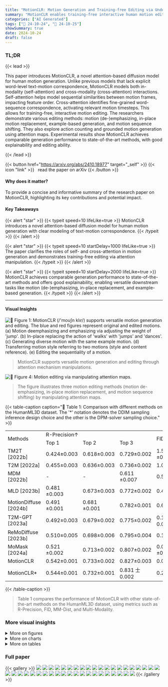 ```yaml
---
title: "MotionCLR: Motion Generation and Training-free Editing via Understanding Attention Mechanisms"
summary: "MotionCLR enables training-free interactive human motion editing by leveraging attention mechanisms for versatile generation and explainable control."
categories: ["AI Generated"]
tags: ["🔖 24-10-24", "🤗 24-10-25"]
showSummary: true
date: 2024-10-24
draft: false
---
```


### TL;DR


{{< lead >}}

This paper introduces MotionCLR, a novel attention-based diffusion model for human motion generation.  Unlike previous models that lack explicit word-level text-motion correspondence, MotionCLR models both in-modality (self-attention) and cross-modality (cross-attention) interactions.  Self-attention helps model sequential similarities between motion frames, impacting feature order. Cross-attention identifies fine-grained word-sequence correspondence, activating relevant motion timesteps.  This allows for training-free, interactive motion editing. The researchers demonstrate various editing methods: motion (de-)emphasizing, in-place motion replacement, example-based generation, and motion sequence shifting.  They also explore action counting and grounded motion generation using attention maps.  Experimental results show MotionCLR achieves comparable generation performance to state-of-the-art methods, with good explainability and editing ability.

{{< /lead >}}


{{< button href="https://arxiv.org/abs/2410.18977" target="_self" >}}
{{< icon "link" >}} &nbsp; read the paper on arXiv
{{< /button >}}

#### Why does it matter?
To provide a concise and informative summary of the research paper on MotionCLR, highlighting its key contributions and potential impact.
#### Key Takeaways

{{< alert "star" >}}
{{< typeit speed=10 lifeLike=true >}} MotionCLR introduces a novel attention-based diffusion model for human motion generation with clear modeling of text-motion correspondence. {{< /typeit >}}
{{< /alert >}}

{{< alert "star" >}}
{{< typeit speed=10 startDelay=1000 lifeLike=true >}} The paper clarifies the roles of self- and cross-attention in motion generation and demonstrates training-free editing via attention manipulation. {{< /typeit >}}
{{< /alert >}}

{{< alert "star" >}}
{{< typeit speed=10 startDelay=2000 lifeLike=true >}} MotionCLR achieves comparable generation performance to state-of-the-art methods and offers good explainability, enabling versatile downstream tasks like motion (de-)emphasizing, in-place replacement, and example-based generation. {{< /typeit >}}
{{< /alert >}}

------
#### Visual Insights



![](figures/figures_1_0.png "🔼 Figure 1: MotionCLR (/'moυ∫n klır/) supports versatile motion generation and editing. The blue and red figures represent original and edited motions. (a) Motion deemphasizing and emphasizing via adjusting the weight of 'jump'. (b) In-place replacing the action of 'walks' with 'jumps' and 'dances'. (c) Generating diverse motion with the same example motion. (d) Transferring motion style referring to two motions (style and content reference). (e) Editing the sequentiality of a motion.")

> MotionCLR supports versatile motion generation and editing through attention mechanism manipulations.





![](charts/charts_6_0.png "🔼 Figure 4: Motion editing via manipulating attention maps.")

> The figure illustrates three motion editing methods (motion de-emphasizing, in-place motion replacement, and motion sequence shifting) by manipulating attention maps.





{{< table-caption caption="🔽 Table 1: Comparison with different methods on the HumanML3D dataset. The '*' notation denotes the DDIM sampling inference design choice and the other is the DPM-solver sampling choice." >}}
<table id='0' style='font-size:16px'><tr><td rowspan="2">Methods</td><td colspan="3">R-Precision↑</td><td rowspan="2">FID↓</td><td rowspan="2">MM-Dist↓</td><td rowspan="2">Multi-Modality↑</td></tr><tr><td>Top 1</td><td>Top 2</td><td>Top 3</td></tr><tr><td>TM2T [2022b]</td><td>0.424±0.003</td><td>0.618±0.003</td><td>0.729±0.002</td><td>1.501 ±0.017</td><td>3.467±0.011</td><td>2.424±0.093</td></tr><tr><td>T2M [2022a]</td><td>0.455±0.003</td><td>0.636±0.003</td><td>0.736±0.002</td><td>1.087±0.021</td><td>3.347±0.008</td><td>2.219±0.074</td></tr><tr><td>MDM [2022b]</td><td>-</td><td>-</td><td>0.611 ±0.007</td><td>0.544±0.044</td><td>5.566±0.027</td><td>2.799±0.072</td></tr><tr><td>MLD [2023b]</td><td>0.481 ±0.003</td><td>0.673±0.003</td><td>0.772±0.002</td><td>0.473±0.013</td><td>3.196±0.010</td><td>2.413±0.079</td></tr><tr><td>MotionDiffuse [2024b]</td><td>0.491 ±0.001</td><td>0.681 ±0.001</td><td>0.782±0.001</td><td>0.630±0.001</td><td>3.113±0.001</td><td>1.553±0.042</td></tr><tr><td>T2M-GPT [2023a]</td><td>0.492±0.003</td><td>0.679±0.002</td><td>0.775±0.002</td><td>0.141 士0.005</td><td>3.121 ±0.009</td><td>1.831 ±0.048</td></tr><tr><td>ReMoDiffuse [2023b]</td><td>0.510±0.005</td><td>0.698±0.006</td><td>0.795±0.004</td><td>0.103±0.004</td><td>2.974±0.016</td><td>1.795±0.043</td></tr><tr><td>MoMask [2024a]</td><td>0.521 ±0.002</td><td>0.713±0.002</td><td>0.807±0.002</td><td>0.045 ±0.002</td><td>2.958±0.008</td><td>1.241 ±0.040</td></tr><tr><td>MotionCLR</td><td>0.542±0.001</td><td>0.733±0.002</td><td>0.827±0.003</td><td>0.099±0.003</td><td>2.981±0.011</td><td>2.145±0.043</td></tr><tr><td>MotionCLR*</td><td>0.544±0.001</td><td>0.732±0.001</td><td>0.831 士0.002</td><td>0.269±0.001</td><td>2.806±0.014</td><td>1.985±0.044</td></tr></table>{{< /table-caption >}}

> Table 1 compares the performance of MotionCLR with other state-of-the-art methods on the HumanML3D dataset, using metrics such as R-Precision, FID, MM-Dist, and Multi-Modality.



### More visual insights

<details>
<summary>More on figures
</summary>


![](figures/figures_1_1.png "🔼 Figure 1: MotionCLR (/'moυ∫n klır/) supports versatile motion generation and editing. The blue and red figures represent original and edited motions. (a) Motion deemphasizing and emphasizing via adjusting the weight of 'jump'. (b) In-place replacing the action of 'walks' with 'jumps' and 'dances'. (c) Generating diverse motion with the same example motion. (d) Transferring motion style referring to two motions (style and content reference). (e) Editing the sequentiality of a motion.")

> MotionCLR supports versatile motion generation and editing via attention mechanism manipulation, showing examples of de-emphasizing, in-place replacement, diverse generation, style transfer, and sequential editing.


![](figures/figures_1_2.png "🔼 Figure 1: MotionCLR (/'moυ∫n klır/) supports versatile motion generation and editing. The blue and red figures represent original and edited motions. (a) Motion deemphasizing and emphasizing via adjusting the weight of 'jump'. (b) In-place replacing the action of 'walks' with 'jumps' and 'dances'. (c) Generating diverse motion with the same example motion. (d) Transferring motion style referring to two motions (style and content reference). (e) Editing the sequentiality of a motion.")

> MotionCLR supports versatile motion generation and editing via manipulating attention maps, showcasing motion de-emphasizing, in-place replacement, example-based generation, style transfer, and sequentiality editing.


![](figures/figures_1_3.png "🔼 Figure 1: MotionCLR (/'moυ∫n klır/) supports versatile motion generation and editing. The blue and red figures represent original and edited motions. (a) Motion deemphasizing and emphasizing via adjusting the weight of 'jump'. (b) In-place replacing the action of 'walks' with 'jumps' and 'dances'. (c) Generating diverse motion with the same example motion. (d) Transferring motion style referring to two motions (style and content reference). (e) Editing the sequentiality of a motion.")

> MotionCLR supports versatile motion generation and editing by manipulating attention maps to achieve motion (de-)emphasizing, in-place motion replacement, example-based motion generation, motion style transfer, and motion sequence shifting.


![](figures/figures_1_4.png "🔼 Figure 4: Motion editing via manipulating attention maps.")

> The figure shows three different motion editing methods by manipulating attention maps: motion (de-)emphasizing, in-place motion replacement, and motion sequence shifting.


![](figures/figures_1_5.png "🔼 Figure 1: MotionCLR (/'moυ∫n klır/) supports versatile motion generation and editing. The blue and red figures represent original and edited motions. (a) Motion deemphasizing and emphasizing via adjusting the weight of 'jump'. (b) In-place replacing the action of 'walks' with 'jumps' and 'dances'. (c) Generating diverse motion with the same example motion. (d) Transferring motion style referring to two motions (style and content reference). (e) Editing the sequentiality of a motion.")

> MotionCLR supports versatile motion generation and editing via manipulating attention maps, showcasing motion de-emphasizing, emphasizing, in-place replacement, style transfer, and sequence editing.


![](figures/figures_1_6.png "🔼 Figure 1: MotionCLR (/'moυ∫n klır/) supports versatile motion generation and editing. The blue and red figures represent original and edited motions. (a) Motion deemphasizing and emphasizing via adjusting the weight of 'jump'. (b) In-place replacing the action of 'walks' with 'jumps' and 'dances'. (c) Generating diverse motion with the same example motion. (d) Transferring motion style referring to two motions (style and content reference). (e) Editing the sequentiality of a motion.")

> MotionCLR supports versatile motion generation and editing via manipulating attention mechanisms.


![](figures/figures_1_7.png "🔼 Figure 1: MotionCLR (/'moυ∫n klır/) supports versatile motion generation and editing. The blue and red figures represent original and edited motions. (a) Motion deemphasizing and emphasizing via adjusting the weight of 'jump'. (b) In-place replacing the action of 'walks' with 'jumps' and 'dances'. (c) Generating diverse motion with the same example motion. (d) Transferring motion style referring to two motions (style and content reference). (e) Editing the sequentiality of a motion.")

> MotionCLR supports versatile motion generation and editing, including de-emphasizing, emphasizing, in-place replacing, style transferring, and editing the sequentiality of a motion.


![](figures/figures_1_8.png "🔼 Figure 1: MotionCLR (/'moυ∫n klır/) supports versatile motion generation and editing. The blue and red figures represent original and edited motions. (a) Motion deemphasizing and emphasizing via adjusting the weight of 'jump'. (b) In-place replacing the action of 'walks' with 'jumps' and 'dances'. (c) Generating diverse motion with the same example motion. (d) Transferring motion style referring to two motions (style and content reference). (e) Editing the sequentiality of a motion.")

> MotionCLR supports versatile motion generation and editing via manipulating attention mechanisms.


![](figures/figures_4_0.png "🔼 Figure 1: MotionCLR (/'moυ∫n klır/) supports versatile motion generation and editing. The blue and red figures represent original and edited motions. (a) Motion deemphasizing and emphasizing via adjusting the weight of 'jump'. (b) In-place replacing the action of 'walks' with 'jumps' and 'dances'. (c) Generating diverse motion with the same example motion. (d) Transferring motion style referring to two motions (style and content reference). (e) Editing the sequentiality of a motion.")

> MotionCLR supports versatile motion generation and editing via manipulating attention maps, showcasing motion de-emphasizing, in-place replacement, example-based generation, style transfer, and sequentiality editing.


![](figures/figures_5_0.png "🔼 Figure 3: Empirical study of attention mechanisms. We use 'a person jumps.' as an example. (a) Key frames of generated motion. (b) The root trajectory along the Y-axis (vertical height). The character jumps on ~15-40f, ~60-80f, and ~125-145f, respectively. (c) The cross-attention between timesteps and words. The 'jump' word is highly activated aligning with the 'jump' action. (d) The self-attention map visualization. It is obvious that the character jumps three times. Different jumps share similar local motion patterns.")

> Figure 3 empirically studies attention mechanisms by visualizing key frames of generated motion, root trajectory, cross-attention between timesteps and words, and self-attention map for the sentence 'a person jumps.'


![](figures/figures_7_0.png "🔼 Figure 3: Empirical study of attention mechanisms. We use 'a person jumps.' as an example. (a) Key frames of generated motion. (b) The root trajectory along the Y-axis (vertical height, in Fig. 3b). As can be seen in Fig. 3, the character jumps at ~ 15-40f, ~ 60-80f, and ~ 125-145f, respectively. (c) The cross-attention between timesteps and words. The 'jump' word is highly activated aligning with the 'jump' action. (d) The self-attention map visualization. It is obvious that the character jumps three times. Different jumps share similar local motion patterns.")

> Figure 3 shows an empirical study of attention mechanisms by visualizing key frames, root trajectory, cross-attention between timesteps and words, and self-attention map of a generated motion for the sentence 'a person jumps.'


![](figures/figures_8_0.png "🔼 Figure 1: MotionCLR (/'moυ∫n klır/) supports versatile motion generation and editing. The blue and red figures represent original and edited motions. (a) Motion deemphasizing and emphasizing via adjusting the weight of 'jump'. (b) In-place replacing the action of 'walks' with 'jumps' and 'dances'. (c) Generating diverse motion with the same example motion. (d) Transferring motion style referring to two motions (style and content reference). (e) Editing the sequentiality of a motion.")

> MotionCLR supports versatile motion generation and editing via several methods, including de-emphasizing, in-place replacement, example-based generation, style transfer, and sequentiality editing.


![](figures/figures_8_1.png "🔼 Figure 1: MotionCLR (/'moυ∫n klır/) supports versatile motion generation and editing. The blue and red figures represent original and edited motions. (a) Motion deemphasizing and emphasizing via adjusting the weight of 'jump'. (b) In-place replacing the action of 'walks' with 'jumps' and 'dances'. (c) Generating diverse motion with the same example motion. (d) Transferring motion style referring to two motions (style and content reference). (e) Editing the sequentiality of a motion.")

> MotionCLR supports versatile motion generation and editing, including de-emphasizing, emphasizing, in-place replacement, style transfer, and sequentiality editing.


![](figures/figures_8_2.png "🔼 Figure 3: Empirical study of attention mechanisms. We use 'a person jumps.' as an example. (a) Key frames of generated motion. (b) The root trajectory along the Y-axis (vertical height, in Fig. 3b). As can be seen in Fig. 3, the character jumps at ~ 15 - 40f, ~ 60 - 80f, and ~ 125-145f, respectively. (c) The cross-attention between timesteps and words. The 'jump' word is highly activated aligning with the 'jump' action. (d) The self-attention map visualization. It is obvious that the character jumps three times. Different jumps share similar local motion patterns.")

> Figure 3 shows an empirical study of attention mechanisms in MotionCLR, visualizing key frames, root trajectory, cross-attention between timesteps and words, and self-attention map for a 'person jumps.' example.


![](figures/figures_8_3.png "🔼 Figure 1: MotionCLR (/'moυ∫n klır/) supports versatile motion generation and editing. The blue and red figures represent original and edited motions. (a) Motion deemphasizing and emphasizing via adjusting the weight of 'jump'. (b) In-place replacing the action of 'walks' with 'jumps' and 'dances'. (c) Generating diverse motion with the same example motion. (d) Transferring motion style referring to two motions (style and content reference). (e) Editing the sequentiality of a motion.")

> MotionCLR supports versatile motion generation and editing through attention mechanism manipulations.


![](figures/figures_9_0.png "🔼 Figure 10: Diverse generated motions driven by the same example. Prompt: “a person steps sideways to the left and then sideways to the right.”. (a) The diverse generated motions driven by the same example motion share similar movement content. (b) The root trajectories of diverse motions are with similar global trajectories, but not the same.")

> Figure 10 shows diverse generated motions sharing similar movement content but different trajectories, driven by the same example prompt.


![](figures/figures_9_1.png "🔼 Figure 10: Diverse generated motions driven by the same example. Prompt: “a person steps sideways to the left and then sideways to the right.” (a) The diverse generated motions driven by the same example motion share similar movement content. (b) The root trajectories of diverse motions are with similar global trajectories, but not the same.")

> Figure 10 shows diverse generated motions with similar movement content but different root trajectories, all driven by the same example prompt.


![](figures/figures_10_0.png "🔼 Figure 1: MotionCLR (/'moυ∫n klır/) supports versatile motion generation and editing. The blue and red figures represent original and edited motions. (a) Motion deemphasizing and emphasizing via adjusting the weight of 'jump'. (b) In-place replacing the action of 'walks' with 'jumps' and 'dances'. (c) Generating diverse motion with the same example motion. (d) Transferring motion style referring to two motions (style and content reference). (e) Editing the sequentiality of a motion.")

> MotionCLR supports versatile motion generation and editing by manipulating attention mechanisms.


![](figures/figures_10_1.png "🔼 Figure 1: MotionCLR (/'moυ∫n klır/) supports versatile motion generation and editing. The blue and red figures represent original and edited motions. (a) Motion deemphasizing and emphasizing via adjusting the weight of 'jump'. (b) In-place replacing the action of 'walks' with 'jumps' and 'dances'. (c) Generating diverse motion with the same example motion. (d) Transferring motion style referring to two motions (style and content reference). (e) Editing the sequentiality of a motion.")

> MotionCLR supports versatile motion generation and editing, including de-emphasizing, emphasizing, in-place replacement, style transfer, and sequentiality editing.


![](figures/figures_10_2.png "🔼 Figure 1: MotionCLR (/'moυ∫n klır/) supports versatile motion generation and editing. The blue and red figures represent original and edited motions. (a) Motion deemphasizing and emphasizing via adjusting the weight of 'jump'. (b) In-place replacing the action of 'walks' with 'jumps' and 'dances'. (c) Generating diverse motion with the same example motion. (d) Transferring motion style referring to two motions (style and content reference). (e) Editing the sequentiality of a motion.")

> MotionCLR supports versatile motion generation and editing through attention mechanism manipulations.


![](figures/figures_10_3.png "🔼 Figure 1: MotionCLR (/'moυ∫n klır/) supports versatile motion generation and editing. The blue and red figures represent original and edited motions. (a) Motion deemphasizing and emphasizing via adjusting the weight of 'jump'. (b) In-place replacing the action of 'walks' with 'jumps' and 'dances'. (c) Generating diverse motion with the same example motion. (d) Transferring motion style referring to two motions (style and content reference). (e) Editing the sequentiality of a motion.")

> MotionCLR supports versatile motion generation and editing by manipulating attention mechanisms.


![](figures/figures_10_4.png "🔼 Figure 1: MotionCLR (/'moυ∫n klır/) supports versatile motion generation and editing. The blue and red figures represent original and edited motions. (a) Motion deemphasizing and emphasizing via adjusting the weight of 'jump'. (b) In-place replacing the action of 'walks' with 'jumps' and 'dances'. (c) Generating diverse motion with the same example motion. (d) Transferring motion style referring to two motions (style and content reference). (e) Editing the sequentiality of a motion.")

> MotionCLR supports versatile motion generation and editing via attention mechanism manipulations.


![](figures/figures_10_5.png "🔼 Figure 1: MotionCLR (/'moυ∫n klır/) supports versatile motion generation and editing. The blue and red figures represent original and edited motions. (a) Motion deemphasizing and emphasizing via adjusting the weight of 'jump'. (b) In-place replacing the action of 'walks' with 'jumps' and 'dances'. (c) Generating diverse motion with the same example motion. (d) Transferring motion style referring to two motions (style and content reference). (e) Editing the sequentiality of a motion.")

> MotionCLR supports versatile motion generation and editing via manipulating attention mechanisms, as shown through examples of de-emphasizing, in-place replacement, diverse generation, style transfer, and sequential editing.


![](figures/figures_24_0.png "🔼 Figure 1: MotionCLR (/'moυ∫n klır/) supports versatile motion generation and editing. The blue and red figures represent original and edited motions. (a) Motion deemphasizing and emphasizing via adjusting the weight of 'jump'. (b) In-place replacing the action of 'walks' with 'jumps' and 'dances'. (c) Generating diverse motion with the same example motion. (d) Transferring motion style referring to two motions (style and content reference). (e) Editing the sequentiality of a motion.")

> MotionCLR supports versatile motion generation and editing via manipulating attention mechanisms.


![](figures/figures_24_1.png "🔼 Figure 1: MotionCLR (/'moυ∫n klır/) supports versatile motion generation and editing. The blue and red figures represent original and edited motions. (a) Motion deemphasizing and emphasizing via adjusting the weight of 'jump'. (b) In-place replacing the action of 'walks' with 'jumps' and 'dances'. (c) Generating diverse motion with the same example motion. (d) Transferring motion style referring to two motions (style and content reference). (e) Editing the sequentiality of a motion.")

> MotionCLR supports versatile motion generation and editing by manipulating attention mechanisms to de-emphasize, emphasize, replace, transfer, and shift motion sequences.


![](figures/figures_24_2.png "🔼 Figure 1: MotionCLR (/'moυ∫n klır/) supports versatile motion generation and editing. The blue and red figures represent original and edited motions. (a) Motion deemphasizing and emphasizing via adjusting the weight of 'jump'. (b) In-place replacing the action of 'walks' with 'jumps' and 'dances'. (c) Generating diverse motion with the same example motion. (d) Transferring motion style referring to two motions (style and content reference). (e) Editing the sequentiality of a motion.")

> MotionCLR supports versatile motion generation and editing via attention mechanism manipulation.


![](figures/figures_24_3.png "🔼 Figure 1: MotionCLR (/'moυ∫n klır/) supports versatile motion generation and editing. The blue and red figures represent original and edited motions. (a) Motion deemphasizing and emphasizing via adjusting the weight of 'jump'. (b) In-place replacing the action of 'walks' with 'jumps' and 'dances'. (c) Generating diverse motion with the same example motion. (d) Transferring motion style referring to two motions (style and content reference). (e) Editing the sequentiality of a motion.")

> MotionCLR supports versatile motion generation and editing by manipulating attention mechanisms.


![](figures/figures_24_4.png "🔼 Figure 1: MotionCLR (/'moυ∫n klır/) supports versatile motion generation and editing. The blue and red figures represent original and edited motions. (a) Motion deemphasizing and emphasizing via adjusting the weight of 'jump'. (b) In-place replacing the action of 'walks' with 'jumps' and 'dances'. (c) Generating diverse motion with the same example motion. (d) Transferring motion style referring to two motions (style and content reference). (e) Editing the sequentiality of a motion.")

> MotionCLR supports versatile motion generation and editing through various methods including motion de-emphasizing, in-place replacement, example-based generation, style transfer, and sequentiality editing.


![](figures/figures_24_5.png "🔼 Figure 1: MotionCLR (/'moυ∫n klır/) supports versatile motion generation and editing. The blue and red figures represent original and edited motions. (a) Motion deemphasizing and emphasizing via adjusting the weight of 'jump'. (b) In-place replacing the action of 'walks' with 'jumps' and 'dances'. (c) Generating diverse motion with the same example motion. (d) Transferring motion style referring to two motions (style and content reference). (e) Editing the sequentiality of a motion.")

> MotionCLR supports versatile motion generation and editing via attention mechanisms, showcasing motion de-emphasizing, in-place replacement, example-based generation, style transfer, and sequentiality editing.


![](figures/figures_24_6.png "🔼 Figure 1: MotionCLR (/'moυ∫n klır/) supports versatile motion generation and editing. The blue and red figures represent original and edited motions. (a) Motion deemphasizing and emphasizing via adjusting the weight of 'jump'. (b) In-place replacing the action of 'walks' with 'jumps' and 'dances'. (c) Generating diverse motion with the same example motion. (d) Transferring motion style referring to two motions (style and content reference). (e) Editing the sequentiality of a motion.")

> MotionCLR supports versatile motion generation and editing via several methods, including de-emphasizing, in-place replacement, example-based generation, style transfer, and sequentiality editing.


![](figures/figures_24_7.png "🔼 Figure 1: MotionCLR (/'moυ∫n klır/) supports versatile motion generation and editing. The blue and red figures represent original and edited motions. (a) Motion deemphasizing and emphasizing via adjusting the weight of 'jump'. (b) In-place replacing the action of 'walks' with 'jumps' and 'dances'. (c) Generating diverse motion with the same example motion. (d) Transferring motion style referring to two motions (style and content reference). (e) Editing the sequentiality of a motion.")

> MotionCLR supports versatile motion generation and editing via attention mechanism manipulation.


![](figures/figures_24_8.png "🔼 Figure 1: MotionCLR (/'moυ∫n klır/) supports versatile motion generation and editing. The blue and red figures represent original and edited motions. (a) Motion deemphasizing and emphasizing via adjusting the weight of 'jump'. (b) In-place replacing the action of 'walks' with 'jumps' and 'dances'. (c) Generating diverse motion with the same example motion. (d) Transferring motion style referring to two motions (style and content reference). (e) Editing the sequentiality of a motion.")

> MotionCLR supports versatile motion generation and editing, including de-emphasizing, emphasizing, in-place replacement, style transfer, and sequentiality editing.


![](figures/figures_24_9.png "🔼 Figure 1: MotionCLR (/'moυ∫n klır/) supports versatile motion generation and editing. The blue and red figures represent original and edited motions. (a) Motion deemphasizing and emphasizing via adjusting the weight of 'jump'. (b) In-place replacing the action of 'walks' with 'jumps' and 'dances'. (c) Generating diverse motion with the same example motion. (d) Transferring motion style referring to two motions (style and content reference). (e) Editing the sequentiality of a motion.")

> MotionCLR supports versatile motion generation and editing by manipulating attention mechanisms.


![](figures/figures_24_10.png "🔼 Figure 1: MotionCLR (/'moυ∫n klır/) supports versatile motion generation and editing. The blue and red figures represent original and edited motions. (a) Motion deemphasizing and emphasizing via adjusting the weight of 'jump'. (b) In-place replacing the action of 'walks' with 'jumps' and 'dances'. (c) Generating diverse motion with the same example motion. (d) Transferring motion style referring to two motions (style and content reference). (e) Editing the sequentiality of a motion.")

> MotionCLR supports versatile motion generation and editing via manipulating attention maps, showing examples of de-emphasizing, in-place replacement, diverse generation, style transfer, and sequential editing.


![](figures/figures_24_11.png "🔼 Figure 1: MotionCLR (/'moυ∫n klır/) supports versatile motion generation and editing. The blue and red figures represent original and edited motions. (a) Motion deemphasizing and emphasizing via adjusting the weight of 'jump'. (b) In-place replacing the action of 'walks' with 'jumps' and 'dances'. (c) Generating diverse motion with the same example motion. (d) Transferring motion style referring to two motions (style and content reference). (e) Editing the sequentiality of a motion.")

> MotionCLR supports versatile motion generation and editing through attention mechanism manipulations.


![](figures/figures_25_0.png "🔼 Figure 1: MotionCLR (/'moυ∫n klır/) supports versatile motion generation and editing. The blue and red figures represent original and edited motions. (a) Motion deemphasizing and emphasizing via adjusting the weight of 'jump'. (b) In-place replacing the action of 'walks' with 'jumps' and 'dances'. (c) Generating diverse motion with the same example motion. (d) Transferring motion style referring to two motions (style and content reference). (e) Editing the sequentiality of a motion.")

> MotionCLR supports versatile motion generation and editing, including de-emphasizing, emphasizing, in-place replacement, style transfer, and sequentiality editing.


![](figures/figures_25_1.png "🔼 Figure 1: MotionCLR (/'moυ∫n klır/) supports versatile motion generation and editing. The blue and red figures represent original and edited motions. (a) Motion deemphasizing and emphasizing via adjusting the weight of 'jump'. (b) In-place replacing the action of 'walks' with 'jumps' and 'dances'. (c) Generating diverse motion with the same example motion. (d) Transferring motion style referring to two motions (style and content reference). (e) Editing the sequentiality of a motion.")

> MotionCLR supports versatile motion generation and editing, including de-emphasizing, emphasizing, in-place replacement, style transfer, and sequentiality editing.


![](figures/figures_26_0.png "🔼 Figure 10: Diverse generated motions driven by the same example. Prompt: 'a person steps sideways to the left and then sideways to the right.'. (a) The diverse generated motions driven by the same example motion share similar movement content. (b) The root trajectories of diverse motions are with similar global trajectories, but not the same.")

> Figure 10 shows diverse generated motions with similar movement content but different trajectories driven by the same example motion prompt.


![](figures/figures_26_1.png "🔼 Figure 10: Diverse generated motions driven by the same example. Prompt: 'a person steps sideways to the left and then sideways to the right.'. (a) The diverse generated motions driven by the same example motion share similar movement content. (b) The root trajectories of diverse motions are with similar global trajectories, but not the same.")

> Figure 10 shows diverse generated motions driven by the same example motion, demonstrating both similar movement content and diverse root trajectories.


![](figures/figures_27_0.png "🔼 Figure 13: Comparison between w/ vs. w/o grounded motion generation settings. The root height and motion visualization of the textual prompt “a person jumps four times”.")

> The figure compares the results of motion generation with and without temporal grounding, showing how grounding corrects hallucination in the number of jumps.


![](figures/figures_28_0.png "🔼 Figure 1: MotionCLR (/'moυ∫n klır/) supports versatile motion generation and editing. The blue and red figures represent original and edited motions. (a) Motion deemphasizing and emphasizing via adjusting the weight of 'jump'. (b) In-place replacing the action of 'walks' with 'jumps' and 'dances'. (c) Generating diverse motion with the same example motion. (d) Transferring motion style referring to two motions (style and content reference). (e) Editing the sequentiality of a motion.")

> MotionCLR supports versatile motion generation and editing via attention mechanism manipulations, including de-emphasizing, emphasizing, in-place replacement, style transfer, and sequence shifting.


![](figures/figures_29_0.png "🔼 Figure 1: MotionCLR (/'moυ∫n klır/) supports versatile motion generation and editing. The blue and red figures represent original and edited motions. (a) Motion deemphasizing and emphasizing via adjusting the weight of 'jump'. (b) In-place replacing the action of 'walks' with 'jumps' and 'dances'. (c) Generating diverse motion with the same example motion. (d) Transferring motion style referring to two motions (style and content reference). (e) Editing the sequentiality of a motion.")

> MotionCLR supports versatile motion generation and editing via manipulating attention mechanisms.


![](figures/figures_30_0.png "🔼 Figure 1: MotionCLR (/'moυ∫n klır/) supports versatile motion generation and editing. The blue and red figures represent original and edited motions. (a) Motion deemphasizing and emphasizing via adjusting the weight of 'jump'. (b) In-place replacing the action of 'walks' with 'jumps' and 'dances'. (c) Generating diverse motion with the same example motion. (d) Transferring motion style referring to two motions (style and content reference). (e) Editing the sequentiality of a motion.")

> MotionCLR supports versatile motion generation and editing by manipulating attention mechanisms.


![](figures/figures_30_1.png "🔼 Figure 1: MotionCLR (/'moυ∫n klır/) supports versatile motion generation and editing. The blue and red figures represent original and edited motions. (a) Motion deemphasizing and emphasizing via adjusting the weight of 'jump'. (b) In-place replacing the action of 'walks' with 'jumps' and 'dances'. (c) Generating diverse motion with the same example motion. (d) Transferring motion style referring to two motions (style and content reference). (e) Editing the sequentiality of a motion.")

> MotionCLR supports versatile motion generation and editing through various methods, including de-emphasizing, emphasizing, in-place replacement, style transfer, and sequence editing.


![](figures/figures_31_0.png "🔼 Figure 1: MotionCLR (/'moυ∫n klır/) supports versatile motion generation and editing. The blue and red figures represent original and edited motions. (a) Motion deemphasizing and emphasizing via adjusting the weight of 'jump'. (b) In-place replacing the action of 'walks' with 'jumps' and 'dances'. (c) Generating diverse motion with the same example motion. (d) Transferring motion style referring to two motions (style and content reference). (e) Editing the sequentiality of a motion.")

> MotionCLR supports versatile motion generation and editing via manipulating attention maps.


![](figures/figures_33_0.png "🔼 Figure 1: MotionCLR (/'moυ∫n klır/) supports versatile motion generation and editing. The blue and red figures represent original and edited motions. (a) Motion deemphasizing and emphasizing via adjusting the weight of 'jump'. (b) In-place replacing the action of 'walks' with 'jumps' and 'dances'. (c) Generating diverse motion with the same example motion. (d) Transferring motion style referring to two motions (style and content reference). (e) Editing the sequentiality of a motion.")

> MotionCLR supports versatile motion generation and editing by manipulating attention mechanisms, enabling various editing operations such as de-emphasizing, emphasizing, replacing, generating, and shifting motions.


![](figures/figures_37_0.png "🔼 Figure 1: MotionCLR (/'moυ∫n klır/) supports versatile motion generation and editing. The blue and red figures represent original and edited motions. (a) Motion deemphasizing and emphasizing via adjusting the weight of 'jump'. (b) In-place replacing the action of 'walks' with 'jumps' and 'dances'. (c) Generating diverse motion with the same example motion. (d) Transferring motion style referring to two motions (style and content reference). (e) Editing the sequentiality of a motion.")

> MotionCLR supports versatile motion generation and editing via attention mechanism manipulations, including de-emphasizing, in-place replacement, example-based generation, style transfer, and sequentiality editing.


![](figures/figures_37_1.png "🔼 Figure 1: MotionCLR (/'moυ∫n klır/) supports versatile motion generation and editing. The blue and red figures represent original and edited motions. (a) Motion deemphasizing and emphasizing via adjusting the weight of 'jump'. (b) In-place replacing the action of 'walks' with 'jumps' and 'dances'. (c) Generating diverse motion with the same example motion. (d) Transferring motion style referring to two motions (style and content reference). (e) Editing the sequentiality of a motion.")

> MotionCLR supports versatile motion generation and editing via attention mechanisms, showcasing motion de-emphasizing, in-place replacement, example-based generation, style transfer, and sequential editing.


![](figures/figures_38_0.png "🔼 Figure 1: MotionCLR (/'moυ∫n klır/) supports versatile motion generation and editing. The blue and red figures represent original and edited motions. (a) Motion deemphasizing and emphasizing via adjusting the weight of 'jump'. (b) In-place replacing the action of 'walks' with 'jumps' and 'dances'. (c) Generating diverse motion with the same example motion. (d) Transferring motion style referring to two motions (style and content reference). (e) Editing the sequentiality of a motion.")

> MotionCLR supports versatile motion generation and editing via attention mechanism manipulation, showcasing motion de-emphasizing, in-place replacement, example-based generation, style transfer, and sequential editing.


![](figures/figures_39_0.png "🔼 Figure 1: MotionCLR (/'moυ∫n klır/) supports versatile motion generation and editing. The blue and red figures represent original and edited motions. (a) Motion deemphasizing and emphasizing via adjusting the weight of 'jump'. (b) In-place replacing the action of 'walks' with 'jumps' and 'dances'. (c) Generating diverse motion with the same example motion. (d) Transferring motion style referring to two motions (style and content reference). (e) Editing the sequentiality of a motion.")

> MotionCLR supports versatile motion generation and editing via manipulating attention maps, showcasing motion de-emphasizing, in-place replacement, example-based generation, style transfer, and sequential editing.


![](figures/figures_39_1.png "🔼 Figure 1: MotionCLR (/'moυ∫n klır/) supports versatile motion generation and editing. The blue and red figures represent original and edited motions. (a) Motion deemphasizing and emphasizing via adjusting the weight of 'jump'. (b) In-place replacing the action of 'walks' with 'jumps' and 'dances'. (c) Generating diverse motion with the same example motion. (d) Transferring motion style referring to two motions (style and content reference). (e) Editing the sequentiality of a motion.")

> MotionCLR supports versatile motion generation and editing via attention mechanism manipulations.


![](figures/figures_40_0.png "🔼 Figure 1: MotionCLR (/'moυ∫n klır/) supports versatile motion generation and editing. The blue and red figures represent original and edited motions. (a) Motion deemphasizing and emphasizing via adjusting the weight of 'jump'. (b) In-place replacing the action of 'walks' with 'jumps' and 'dances'. (c) Generating diverse motion with the same example motion. (d) Transferring motion style referring to two motions (style and content reference). (e) Editing the sequentiality of a motion.")

> MotionCLR supports versatile motion generation and editing via attention mechanism manipulations, showcasing motion de-emphasizing, in-place replacement, example-based generation, style transfer, and sequentiality editing.


![](figures/figures_41_0.png "🔼 Figure 1: MotionCLR (/'moυ∫n klır/) supports versatile motion generation and editing. The blue and red figures represent original and edited motions. (a) Motion deemphasizing and emphasizing via adjusting the weight of 'jump'. (b) In-place replacing the action of 'walks' with 'jumps' and 'dances'. (c) Generating diverse motion with the same example motion. (d) Transferring motion style referring to two motions (style and content reference). (e) Editing the sequentiality of a motion.")

> MotionCLR supports versatile motion generation and editing via several methods including motion de-emphasizing, in-place motion replacement, example-based motion generation, motion style transfer, and motion sequence shifting.


</details>



<details>
<summary>More on charts
</summary>


![](charts/charts_6_1.png "🔼 Figure 4: Motion editing via manipulating attention maps.")

> The chart illustrates three motion editing methods (motion (de-)emphasizing, in-place motion replacement, motion sequence shifting) by manipulating attention maps.


![](charts/charts_7_0.png "🔼 Figure 5: Motion (de-)emphasizing. Different weights of 'jump' (↑ or ↓) in 'a man jumps.'")

> The chart visualizes the impact of modifying the weight of the word 'jump' on the height of jumps in generated motion sequences.


![](charts/charts_9_0.png "🔼 Figure 8: t-SNE visualization of different example-based generated results. Different colors imply different driven examples.")

> t-SNE visualization shows that diverse motions generated from the same example motion share similar motion textures, and different examples are well separated.


![](charts/charts_10_0.png "🔼 Figure 12: Action counting error rate comparison. Root trajectory (Traj.) vs. attention map (Ours). “σ” is the smoothing parameter.")

> The chart compares the error rates of action counting using root trajectory and attention map, showing that attention map-based counting is less sensitive to noise.


![](charts/charts_20_0.png "🔼 Figure 14: Additional visualization results for different (de-)emphasizing weights. The self-attention maps show how varying the different weights (e.g., ↓ 0.05, ↓ 0.10, ↑ 0.33, and ↑ 1.00) affect the emphasis on motion.")

> The self-attention maps for different (de-)emphasizing weights show how varying weights affect motion emphasis.


![](charts/charts_21_0.png "🔼 Figure 15: The effect of varying w in classifier-free guidance on generated motions. While changing w influences the general alignment between the text 'a man jumps.' and the generated motion, it does not provide precise control over finer details like jump height and frequency.")

> The chart displays the effect of varying classifier-free guidance weights (w) on the height of generated jumps, showing that while it affects overall alignment, it lacks fine-grained control over jump height and frequency.


![](charts/charts_27_0.png "🔼 Figure 20: Comparison between w/ vs. w/o grounded motion generation settings. The root height and motion visualization of the textual prompt “a person jumps four times”.")

> The chart compares the root height trajectory of a generated motion with and without temporal grounding, showing the improvement in aligning the generated motion with the textual prompt when temporal grounding is used.


![](charts/charts_34_0.png "🔼 Figure 26: Empirical study of attention patterns. We use the example “a person walks stop and then jumps.” (a) Horizontal distance traveled by the person over time, highlighting distinct walking and jumping phases. (b) The vertical height changes of the person, indicating variations during walking and jumping actions. (c) The cross-attention map between timesteps and the described actions. Notice that “walk” and “jump” receive a stronger attention signal corresponding to the walk and jump segments. (d) The self-attention map, which clearly identifies repeated walking and jumping cycles, shows similar patterns in the sub-actions. (e) Visualization of the motion sequences, demonstrating the walking and jumping actions.")

> Figure 26 shows an empirical study of attention mechanisms by visualizing horizontal distance, vertical height, cross-attention, self-attention maps, and motion visualization of a 'person walks, stops, and then jumps' example, highlighting distinct phases and patterns.


</details>



<details>
<summary>More on tables
</summary>


{{< table-caption caption="🔽 Table 1: Comparison with different methods on the HumanML3D dataset. The '*' notation denotes the DDIM sampling inference design choice and the other is the DPM-solver sampling choice." >}}
<br><table id='16' style='font-size:18px'><tr><td rowspan="2">Ablation</td><td colspan="3">R-Precision↑</td><td rowspan="2">FID↓</td></tr><tr><td>Top 1</td><td>Top 2</td><td>Top 3</td></tr><tr><td>(1)</td><td>0.512</td><td>0.705</td><td>0.792</td><td>0.544</td></tr><tr><td>(2)</td><td>0.509</td><td>0.703</td><td>0.788</td><td>0.550</td></tr><tr><td>MotionCLR</td><td>0.544</td><td>0.732</td><td>0.831</td><td>0.269</td></tr></table>{{< /table-caption >}}

> Table 1 compares the performance of MotionCLR with other state-of-the-art methods on the HumanML3D dataset using various metrics, including R-Precision, FID, and MM-Dist.


{{< table-caption caption="🔽 Table 1: Comparison with different methods on the HumanML3D dataset. The '*' notation denotes the DDIM sampling inference design choice and the other is the DPM-solver sampling choice." >}}
<table id='0' style='font-size:18px'><tr><td>Rishabh Dabral, Muhammad Hamza Mughal, Vladislav Golyanik, and Christian Theobalt. Mofusion: A framework for denoising-diffusion-based motion synthesis. In CVPR, pages 9760-9770, 2023.</td></tr><tr><td>Damai Dai, Li Dong, Yaru Hao, Zhifang Sui, Baobao Chang, and Furu Wei. Knowledge neurons in pretrained transformers. In ACL, pages 8493-8502, 2022.</td></tr><tr><td>Wenxun Dai, Ling-Hao Chen, Jingbo Wang, Jinpeng Liu, Bo Dai, and Yansong Tang. Motionlcm: Real-time controllable motion generation via latent consistency model. ECCV, 2024.</td></tr><tr><td>Christian Diller and Angela Dai. Cg-hoi: Contact-guided 3d human-object interaction generation. In CVPR, pages 19888-19901, 2024.</td></tr><tr><td>Markos Diomataris, Nikos Athanasiou, Omid Taheri, Xi Wang, Otmar Hilliges, and Michael J Black. Wandr: Intention-guided human motion generation. In CVPR, pages 927-936, 2024.</td></tr><tr><td>Ke Fan, Junshu Tang, Weijian Cao, Ran Yi, Moran Li, Jingyu Gong, Jiangning Zhang, Yabiao Wang, Chengjie Wang, and Lizhuang Ma. Freemotion: A unified framework for number-free text-to-motion synthesis. ECCV, 2024.</td></tr><tr><td>Bin Feng, Tenglong Ao, Zequn Liu, Wei Ju, Libin Liu, and Ming Zhang. Robust dancer: Long-term 3d dance synthesis using unpaired data. arXiv preprint arXiv:2303.16856, 2023.</td></tr><tr><td>Mor Geva, Roei Schuster, Jonathan Berant, and Omer Levy. Transformer feed-forward layers are key-value memories. In EMNLP, pages 5484-5495, 2021.</td></tr><tr><td>Anindita Ghosh, Rishabh Dabral, Vladislav Golyanik, Christian Theobalt, and Philipp Slusallek. Remos: Reactive 3d motion synthesis for two-person interactions. ECCV, 2023.</td></tr><tr><td>Purvi Goel, Kuan-Chieh Wang, C Karen Liu, and Kayvon Fatahalian. Iterative motion editing with natural language. In ACM SIGGRAPH, pages 1-9, 2024.</td></tr><tr><td>Kehong Gong, Dongze Lian, Heng Chang, Chuan Guo, Zihang Jiang, Xinxin Zuo, Michael Bi Mi, and Xinchao Wang. Tm2d: Bimodality driven 3d dance generation via music-text integration. In ICCV, pages 9942-9952, 2023.</td></tr><tr><td>Chuan Guo, Shihao Zou, Xinxin Zuo, Sen Wang, Wei Ji, Xingyu Li, and Li Cheng. Generating diverse and natural 3d human motions from text. In CVPR, pages 5152-5161, 2022a.</td></tr><tr><td>Chuan Guo, Xinxin Zuo, Sen Wang, and Li Cheng. Tm2t: Stochastic and tokenized modeling for the reciprocal generation of 3d human motions and texts. In ECCV, pages 580-597, 2022b.</td></tr><tr><td>Chuan Guo, Yuxuan Mu, Muhammad Gohar Javed, Sen Wang, and Li Cheng. Momask: Generative masked modeling of 3d human motions. In CVPR, pages 1900-1910, 2024a.</td></tr><tr><td>Chuan Guo, Yuxuan Mu, Xinxin Zuo, Peng Dai, Youliang Yan, Juwei Lu, and Li Cheng. Generative human motion stylization in latent space. ICLR, 2024b.</td></tr><tr><td>Xinying Guo, Mingyuan Zhang, Haozhe Xie, Chenyang Gu, and Ziwei Liu. Crowdmogen: Zero-shot text-driven collective motion generation. arXiv preprint arXiv:2407.06188, 2024c.</td></tr><tr><td>Bo Han, Hao Peng, Minjing Dong, Yi Ren, Yixuan Shen, and Chang Xu. Amd: Autoregressive motion diffusion. In AAAI, pages 2022-2030, 2024.</td></tr><tr><td>Ligong Han, Song Wen, Qi Chen, Zhixing Zhang, Kunpeng Song, Mengwei Ren, Ruijiang Gao, Yuxiao Chen, Di Liu 0003, Qilong Zhangli, et al. Improving tuning-free real image editing with proximal guidance. WACV, 2023.</td></tr><tr><td>Yaru Hao, Li Dong, Furu Wei, and Ke Xu. Self-attention attribution: Interpreting information interactions inside transformer. In AAAI, volume 35, pages 12963-12971, 2021.</td></tr><tr><td>Felix G Harvey, Mike Yurick, Derek Nowrouzezahrai, and Christopher Pal. Robust motion in- betweening. ACM TOG, 39(4):60-1, 2020.</td></tr><tr><td>Amir Hertz, Ron Mokady, Jay Tenenbaum, Kfir Aberman, Yael Pritch, and Daniel Cohen-Or. Prompt- to-prompt image editing with cross attention control. ICLR, 2023.</td></tr></table>{{< /table-caption >}}

> Table 1 compares the performance of MotionCLR with other state-of-the-art methods on the HumanML3D dataset, evaluating motion quality, diversity, and text-motion matching.


{{< table-caption caption="🔽 Table 1: Comparison with different methods on the HumanML3D dataset. The '*' notation denotes the DDIM sampling inference design choice and the other is the DPM-solver sampling choice." >}}
<table id='0' style='font-size:18px'><tr><td>Yonatan Shafir, Guy Tevet, Roy Kapon, and Amit H Bermano. Human motion diffusion as a generative prior. In ICLR, 2024.</td></tr><tr><td>Jiaming Song, Chenlin Meng, and Stefano Ermon. Denoising diffusion implicit models. In ICLR, 2021.</td></tr><tr><td>Xiangjun Tang, He Wang, Bo Hu, Xu Gong, Ruifan Yi, Qilong Kou, and Xiaogang Jin. Real-time controllable motion transition for characters. ACM TOG, 41(4):1-10, 2022.</td></tr><tr><td>Chen Tessler, Yunrong Guo, Ofir Nabati, Gal Chechik, and Xue Bin Peng. Maskedmimic: Unified physics-based character control through masked motion inpainting. ACM SIGGRAPH ASIA, 2024.</td></tr><tr><td>Guy Tevet, Brian Gordon, Amir Hertz, Amit H Bermano, and Daniel Cohen-Or. Motionclip: Exposing human motion generation to clip space. In ECCV, pages 358-374, 2022a.</td></tr><tr><td>Guy Tevet, Sigal Raab, Brian Gordon, Yonatan Shafir, Daniel Cohen-Or, and Amit H Bermano. Human motion diffusion model. In ICLR, 2022b.</td></tr><tr><td>Narek Tumanyan, Michal Geyer, Shai Bagon, and Tali Dekel. Plug-and-play diffusion features for text-driven image-to-image translation. In CVPR, pages 1921-1930, 2023.</td></tr><tr><td>Ashish Vaswani, Noam Shazeer, Niki Parmar, Jakob Uszkoreit, Llion Jones, Aidan N Gomez, Lukasz Kaiser, and Illia Polosukhin. Attention is all you need. NeurIPS, 2017.</td></tr><tr><td>Weilin Wan, Zhiyang Dou, Taku Komura, Wenping Wang, Dinesh Jayaraman, and Lingjie Liu. Tlcontrol: Trajectory and language control for human motion synthesis. ECCV, 2024.</td></tr><tr><td>Zan Wang, Yixin Chen, Tengyu Liu, Yixin Zhu, Wei Liang, and Siyuan Huang. Humanise: Language- conditioned human motion generation in 3d scenes. NeurIPS, pages 14959-14971, 2022.</td></tr><tr><td>Zan Wang, Yixin Chen, Baoxiong Jia, Puhao Li, Jinlu Zhang, Jingze Zhang, Tengyu Liu, Yixin Zhu, Wei Liang, and Siyuan Huang. Move as you say interact as you can: Language-guided human motion generation with scene affordance. In CVPR, pages 433-444, 2024.</td></tr><tr><td>Qianyang Wu, Ye Shi, Xiaoshui Huang, Jingyi Yu, Lan Xu, and Jingya Wang. Thor: Text to human-object interaction diffusion via relation intervention. arXiv preprint arXiv:2403.11208, 2024.</td></tr><tr><td>Zeqi Xiao, Tai Wang, Jingbo Wang, Jinkun Cao, Wenwei Zhang, Bo Dai, Dahua Lin, and Jiangmiao Pang. Unified human-scene interaction via prompted chain-of-contacts. In ICLR, 2024.</td></tr><tr><td>Yiming Xie, Varun Jampani, Lei Zhong, Deqing Sun, and Huaizu Jiang. Omnicontrol: Control any joint at any time for human motion generation. In ICLR, 2024a.</td></tr><tr><td>Zhenyu Xie, Yang Wu, Xuehao Gao, Zhongqian Sun, Wei Yang, and Xiaodan Liang. Towards detailed text-to-motion synthesis via basic-to-advanced hierarchical diffusion model. In AAAI, pages 6252-6260, 2024b.</td></tr><tr><td>Kelvin Xu, Jimmy Ba, Ryan Kiros, Kyunghyun Cho, Aaron Courville, Ruslan Salakhudinov, Rich Zemel, and Yoshua Bengio. Show, attend and tell: Neural image caption generation with visual attention. In ICML, pages 2048-2057. PMLR, 2015.</td></tr><tr><td>Sirui Xu, Zhengyuan Li, Yu-Xiong Wang, and Liang- Yan Gui. Interdiff: Generating 3d human-object interactions with physics-informed diffusion. In ICCV, pages 14928-14940, 2023a.</td></tr><tr><td>Sirui Xu, Yu-Xiong Wang, and Liangyan Gui. Stochastic multi-person 3d motion forecasting. In ICLR, 2023b.</td></tr><tr><td>Sirui Xu, Ziyin Wang, Yu-Xiong Wang, and Liang-Yan Gui. Interdreamer: Zero-shot text to 3d dynamic human-object interaction. arXiv preprint arXiv:2403.19652, 2024.</td></tr><tr><td>Heyuan Yao, Zhenhua Song, Baoquan Chen, and Libin Liu. Controlvae: Model-based learning of</td></tr></table>{{< /table-caption >}}

> Table 1 compares the performance of MotionCLR with other state-of-the-art methods for text-driven human motion generation using several metrics on the HumanML3D dataset.


{{< table-caption caption="🔽 Table 1: Comparison with different methods on the HumanML3D dataset. The '*' notation denotes the DDIM sampling inference design choice and the other is the DPM-solver sampling choice." >}}
<table id='3' style='font-size:18px'><tr><td>w</td><td>I</td><td>1.5</td><td>2</td><td>2.5</td><td>3</td><td>3.5</td></tr><tr><td>FID</td><td>0.801</td><td>0.408</td><td>0.318</td><td>0.217</td><td>0.317</td><td>0.396</td></tr><tr><td>TMR-sim.</td><td>51.987</td><td>52.351</td><td>53.512</td><td>53.956</td><td>54.300</td><td>54.529</td></tr></table>{{< /table-caption >}}

> Table 1 compares the performance of MotionCLR against other state-of-the-art methods on the HumanML3D dataset, using metrics such as R-Precision, FID, and MM-Dist.


{{< table-caption caption="🔽 Table 1: Comparison with different methods on the HumanML3D dataset. The '*' notation denotes the DDIM sampling inference design choice and the other is the DPM-solver sampling choice." >}}
<table id='2' style='font-size:20px'><tr><td></td><td>FID ↓</td><td>TMR-sim.→</td></tr><tr><td>direct (pseudo GT)</td><td>0.315</td><td>0.543</td></tr><tr><td>unreplaced</td><td>0.325</td><td>0.567</td></tr><tr><td>unreplaced (unpaired T-M)</td><td>0.925</td><td>0.490</td></tr><tr><td>ours replaced</td><td>0.330</td><td>0.535</td></tr></table>{{< /table-caption >}}

> Table 1 compares the performance of MotionCLR against other state-of-the-art methods on the HumanML3D dataset, evaluating metrics such as motion quality, diversity, and text-motion matching.


{{< table-caption caption="🔽 Table 1: Comparison with different methods on the HumanML3D dataset. The '*' notation denotes the DDIM sampling inference design choice and the other is the DPM-solver sampling choice." >}}
<table id='5' style='font-size:16px'><tr><td>begin</td><td>end</td><td>FID↓</td><td>TMR-sim.↑</td></tr><tr><td>8</td><td>11</td><td>0.339</td><td>0.472</td></tr><tr><td>5</td><td>14</td><td>0.325</td><td>0.498</td></tr><tr><td>1</td><td>18</td><td>0.330</td><td>0.535</td></tr></table>{{< /table-caption >}}

> Table 1 compares the performance of MotionCLR with other state-of-the-art methods on the HumanML3D dataset using various metrics such as R-Precision, FID, and MM-Dist.


{{< table-caption caption="🔽 Table 1: Comparison with different methods on the HumanML3D dataset. The '*' notation denotes the DDIM sampling inference design choice and the other is the DPM-solver sampling choice." >}}
<table id='2' style='font-size:20px'><tr><td></td><td>FID ↓</td><td>Div. ↑</td></tr><tr><td>Diff. manipulation</td><td>0.718</td><td>1.502</td></tr><tr><td>MotionCLR manipulation</td><td>0.427</td><td>2.567</td></tr></table>{{< /table-caption >}}

> Table 1 compares MotionCLR's performance against other state-of-the-art methods on the HumanML3D dataset, using metrics such as FID, R-Precision, and Multi-Modality.


</details>


### Full paper

{{< gallery >}}
<img src="paper_images/1.png" class="grid-w50 md:grid-w33 xl:grid-w25" />
<img src="paper_images/2.png" class="grid-w50 md:grid-w33 xl:grid-w25" />
<img src="paper_images/3.png" class="grid-w50 md:grid-w33 xl:grid-w25" />
<img src="paper_images/4.png" class="grid-w50 md:grid-w33 xl:grid-w25" />
<img src="paper_images/5.png" class="grid-w50 md:grid-w33 xl:grid-w25" />
<img src="paper_images/6.png" class="grid-w50 md:grid-w33 xl:grid-w25" />
<img src="paper_images/7.png" class="grid-w50 md:grid-w33 xl:grid-w25" />
<img src="paper_images/8.png" class="grid-w50 md:grid-w33 xl:grid-w25" />
<img src="paper_images/9.png" class="grid-w50 md:grid-w33 xl:grid-w25" />
<img src="paper_images/10.png" class="grid-w50 md:grid-w33 xl:grid-w25" />
<img src="paper_images/11.png" class="grid-w50 md:grid-w33 xl:grid-w25" />
<img src="paper_images/12.png" class="grid-w50 md:grid-w33 xl:grid-w25" />
<img src="paper_images/13.png" class="grid-w50 md:grid-w33 xl:grid-w25" />
<img src="paper_images/14.png" class="grid-w50 md:grid-w33 xl:grid-w25" />
<img src="paper_images/15.png" class="grid-w50 md:grid-w33 xl:grid-w25" />
<img src="paper_images/16.png" class="grid-w50 md:grid-w33 xl:grid-w25" />
<img src="paper_images/17.png" class="grid-w50 md:grid-w33 xl:grid-w25" />
<img src="paper_images/18.png" class="grid-w50 md:grid-w33 xl:grid-w25" />
<img src="paper_images/19.png" class="grid-w50 md:grid-w33 xl:grid-w25" />
<img src="paper_images/20.png" class="grid-w50 md:grid-w33 xl:grid-w25" />
<img src="paper_images/21.png" class="grid-w50 md:grid-w33 xl:grid-w25" />
<img src="paper_images/22.png" class="grid-w50 md:grid-w33 xl:grid-w25" />
<img src="paper_images/23.png" class="grid-w50 md:grid-w33 xl:grid-w25" />
<img src="paper_images/24.png" class="grid-w50 md:grid-w33 xl:grid-w25" />
<img src="paper_images/25.png" class="grid-w50 md:grid-w33 xl:grid-w25" />
<img src="paper_images/26.png" class="grid-w50 md:grid-w33 xl:grid-w25" />
<img src="paper_images/27.png" class="grid-w50 md:grid-w33 xl:grid-w25" />
<img src="paper_images/28.png" class="grid-w50 md:grid-w33 xl:grid-w25" />
<img src="paper_images/29.png" class="grid-w50 md:grid-w33 xl:grid-w25" />
<img src="paper_images/30.png" class="grid-w50 md:grid-w33 xl:grid-w25" />
<img src="paper_images/31.png" class="grid-w50 md:grid-w33 xl:grid-w25" />
<img src="paper_images/32.png" class="grid-w50 md:grid-w33 xl:grid-w25" />
<img src="paper_images/33.png" class="grid-w50 md:grid-w33 xl:grid-w25" />
<img src="paper_images/34.png" class="grid-w50 md:grid-w33 xl:grid-w25" />
<img src="paper_images/35.png" class="grid-w50 md:grid-w33 xl:grid-w25" />
<img src="paper_images/36.png" class="grid-w50 md:grid-w33 xl:grid-w25" />
<img src="paper_images/37.png" class="grid-w50 md:grid-w33 xl:grid-w25" />
<img src="paper_images/38.png" class="grid-w50 md:grid-w33 xl:grid-w25" />
<img src="paper_images/39.png" class="grid-w50 md:grid-w33 xl:grid-w25" />
<img src="paper_images/40.png" class="grid-w50 md:grid-w33 xl:grid-w25" />
<img src="paper_images/41.png" class="grid-w50 md:grid-w33 xl:grid-w25" />
{{< /gallery >}}